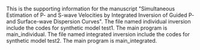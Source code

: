This is the supporting information for the manuscript "Simultaneous Estimation of P- and S-wave Velocities by Integrated Inversion of Guided P- and Surface-wave Dispersion Curves".
The file named individual inversion include the codes for synthetic model test1. The main program is main_individual.
The file named integrated inversion include the codes for synthetic model test2. The main program is main_integrated.
